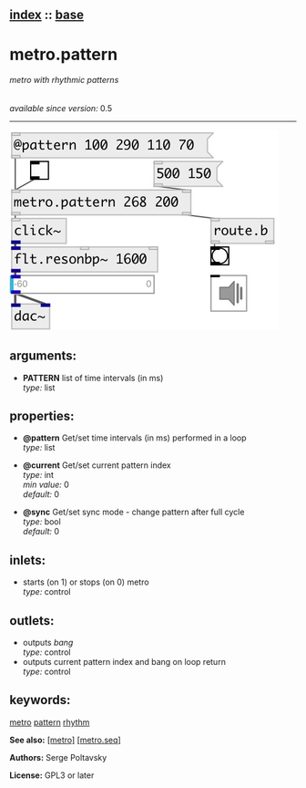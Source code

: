 [index](index.html) :: [base](category_base.html)
---

# metro.pattern

###### metro with rhythmic patterns

*available since version:* 0.5

---




[![example](../examples/img/metro.pattern.jpg)](../examples/pd/metro.pattern.pd)



## arguments:

* **PATTERN**
list of time intervals (in ms)<br>
_type:_ list<br>





## properties:

* **@pattern** 
Get/set time intervals (in ms) performed in a loop<br>
_type:_ list<br>

* **@current** 
Get/set current pattern index<br>
_type:_ int<br>
_min value:_ 0<br>
_default:_ 0<br>

* **@sync** 
Get/set sync mode - change pattern after full cycle<br>
_type:_ bool<br>
_default:_ 0<br>



## inlets:

* starts (on 1) or stops (on 0) metro<br>
_type:_ control



## outlets:

* outputs *bang*<br>
_type:_ control
* outputs current pattern index and bang on loop return<br>
_type:_ control



## keywords:

[metro](keywords/metro.html)
[pattern](keywords/pattern.html)
[rhythm](keywords/rhythm.html)



**See also:**
[\[metro\]](metro.html)
[\[metro.seq\]](metro.seq.html)




**Authors:** Serge Poltavsky




**License:** GPL3 or later





